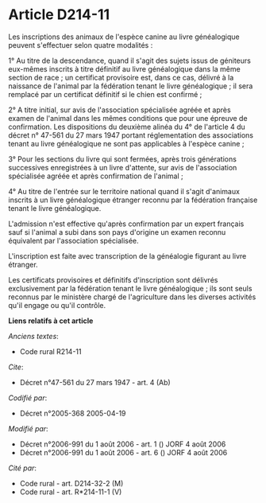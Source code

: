 # Article D214-11

Les inscriptions des animaux de l'espèce canine au livre généalogique peuvent s'effectuer selon quatre modalités :

1° Au titre de la descendance, quand il s'agit des sujets issus de géniteurs eux-mêmes inscrits à titre définitif au livre
généalogique dans la même section de race ; un certificat provisoire est, dans ce cas, délivré à la naissance de l'animal par
la fédération tenant le livre généalogique ; il sera remplacé par un certificat définitif si le chien est confirmé ;

2° A titre initial, sur avis de l'association spécialisée agréée et après examen de l'animal dans les mêmes conditions que
pour une épreuve de confirmation. Les dispositions du deuxième alinéa du 4° de l'article 4 du décret n° 47-561 du 27 mars
1947 portant réglementation des associations tenant au livre généalogique ne sont pas applicables à l'espèce canine ;

3° Pour les sections du livre qui sont fermées, après trois générations successives enregistrées à un livre d'attente, sur
avis de l'association spécialisée agréée et après confirmation de l'animal ;

4° Au titre de l'entrée sur le territoire national quand il s'agit d'animaux inscrits à un livre généalogique étranger
reconnu par la fédération française tenant le livre généalogique.

L'admission n'est effective qu'après confirmation par un expert français sauf si l'animal a subi dans son pays d'origine un
examen reconnu équivalent par l'association spécialisée.

L'inscription est faite avec transcription de la généalogie figurant au livre étranger.

Les certificats provisoires et définitifs d'inscription sont délivrés exclusivement par la fédération tenant le livre
généalogique ; ils sont seuls reconnus par le ministère chargé de l'agriculture dans les diverses activités qu'il engage ou
qu'il contrôle.

**Liens relatifs à cet article**

_Anciens textes_:

  - Code rural R214-11

_Cite_:

  - Décret n°47-561 du 27 mars 1947 - art. 4 (Ab)

_Codifié par_:

  - Décret n°2005-368 2005-04-19

_Modifié par_:

  - Décret n°2006-991 du 1 août 2006 - art. 1 () JORF 4 août 2006
  - Décret n°2006-991 du 1 août 2006 - art. 6 () JORF 4 août 2006

_Cité par_:

  - Code rural - art. D214-32-2 (M)
  - Code rural - art. R*214-11-1 (V)
